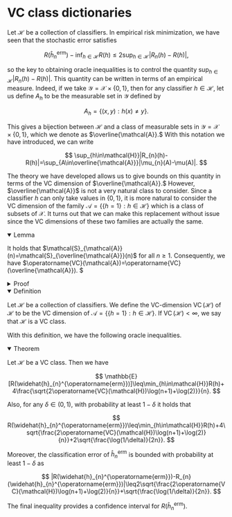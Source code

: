 # VC class dictionaries

Let $\mathcal{H}$ be a collection of classifiers. In empirical risk minimization, we have seen that the stochastic error satisfies

$$
R(\widehat{h}_{n}^{\operatorname{erm}})-\inf_{h\in\mathcal{H}}R(h)\leq2\sup_{h\in\mathcal{H}}|R_{n}(h)-R(h)|,
$$

so the key to obtaining oracle inequalities is to control the quantity $\sup_{h\in\mathcal{H}}|R_{n}(h)-R(h)|.$ This quantity can be written in terms of an empirical measure. Indeed, if we take $\mathcal{Y}=\mathcal{X}\times\{0,1\},$ then for any classifier $h\in\mathcal{H},$ let us define $A_{h}$ to be the measurable set in $\mathcal{Y}$ defined by

$$
A_{h}=\{(x,y):h(x)\neq y\}.
$$

This gives a bijection between $\mathcal{H}$ and a class of measurable sets in $\mathcal{Y}=\mathcal{X}\times\{0,1\},$ which we denote as $\overline{\mathcal{A}}.$ With this notation we have introduced, we can write

$$
\sup_{h\in\mathcal{H}}|R_{n}(h)-R(h)|=\sup_{A\in\overline{\mathcal{A}}}|\mu_{n}(A)-\mu(A)|.
$$

The theory we have developed allows us to give bounds on this quantity in terms of the VC dimension of $\overline{\mathcal{A}}.$ However, $\overline{\mathcal{A}}$ is not a very natural class to consider. Since a classifier $h$ can only take values in $\{0,1\},$ it is more natural to consider the VC dimension of the family $\mathcal{A}=\{\{h=1\}:h\in\mathcal{H}\}$ which is a class of subsets of $\mathcal{X}.$ It turns out that we can make this replacement without issue since the VC dimensions of these two families are actually the same. 

<details open>
<summary>Lemma</summary>

It holds that $\mathcal{S}_{\mathcal{A}}(n)=\mathcal{S}_{\overline{\mathcal{A}}}(n)$ for all $n\geq1.$ Consequently, we have $\operatorname{VC}(\mathcal{A})=\operatorname{VC}(\overline{\mathcal{A}}). $
</details>

<details>
<summary>Proof</summary>

Let $x_{1},\ldots,x_{n}\in\mathcal{X}$ and $y_{1},\ldots,y_{n}\in\{0,1\}.$ Consider

$$
\overline{\mathcal{A}}((x_{1},y_{1}),\ldots,(x_{n},y_{n}))=\{(1(h(x_{1})\neq y_{1}),\ldots,1(h(x_{n})\neq y_{n})):h\in\mathcal{H}\},
$$

$$
\mathcal{A}(x_{1},\ldots,x_{n})=\{(1(h(x_{1})=1),\ldots,1(h(x_{n})=1)):h\in\mathcal{H}\}.
$$

Applying the XOR operator $\oplus$ component wise, we have

$$
\left(\begin{array}{c}
1(h(x_{1})\neq y_{1})\\
\vdots\\
1(h(x_{n})\neq y_{n})
\end{array}\right)=\left(\begin{array}{c}
1(h(x_{1})=1)\\
\vdots\\
1(h(x_{n})=1)
\end{array}\right)\oplus\left(\begin{array}{c}
y_{1}\\
\vdots\\
y_{n}
\end{array}\right).
$$

For any fixed $v\in\{0,1\},$ $u\mapsto u\oplus v$ is a bijection, so we must have $\operatorname{card}(\overline{\mathcal{A}}((x_{1},y_{1}),\ldots,(x_{n},y_{n})))=\operatorname{card}(\mathcal{A}(x_{1},\ldots,x_{n})). $
</details>

<details open>
<summary>Definition</summary>

Let $\mathcal{H}$ be a collection of classifiers. We define the VC-dimension $\operatorname{VC}(\mathcal{H})$ of $\mathcal{H}$ to be the VC dimension of $\mathcal{A}=\{\{h=1\}:h\in\mathcal{H}\}.$ If $\operatorname{VC}(\mathcal{H})<\infty ,$ we say that $\mathcal{H}$ is a VC class. 
</details>


With this definition, we have the following oracle inequalities.

<details open>
<summary>Theorem</summary>

Let $\mathcal{H}$ be a VC class. Then we have

$$
\mathbb{E}[R(\widehat{h}_{n}^{\operatorname{erm}})]\leq\min_{h\in\mathcal{H}}R(h)+4\frac{\sqrt{2\operatorname{VC}(\mathcal{H})\log(n+1)+\log(2)}}{n}.
$$

Also, for any $\delta\in(0,1),$ with probability at least $1-\delta$ it holds that

$$
R(\widehat{h}_{n}^{\operatorname{erm}})\leq\min_{h\in\mathcal{H}}R(h)+4\sqrt{\frac{2\operatorname{VC}(\mathcal{H})\log(n+1)+\log(2)}{n}}+2\sqrt{\frac{\log(1/\delta)}{2n}}.
$$

Moreover, the classification error of $\widehat{h}_{n}^{\operatorname{erm}}$ is bounded with probability at least $1-\delta$  as

$$
|R(\widehat{h}_{n}^{\operatorname{erm}})-R_{n}(\widehat{h}_{n}^{\operatorname{erm}})|\leq2\sqrt{\frac{2\operatorname{VC}(\mathcal{H})\log(n+1)+\log(2)}{n}}+\sqrt{\frac{\log(1/\delta)}{2n}}.
$$
</details>



The final inequality provides a confidence interval for $R(\widehat{h}_{n}^{\operatorname{erm}})$.